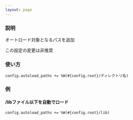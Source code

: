 ```yaml
---
layout: page
---
```

### 説明
オートロード対象となるパスを追加

この設定の変更は非推奨

### 使い方
    config.autoload_paths += %W(#{config.root}/ディレクトリ名)

### 例
#### /libファイル以下を自動でロード
    config.autoload_paths += %W(#{config.root}/lib)